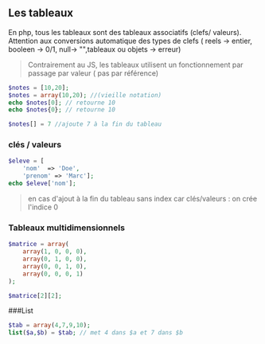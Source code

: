 ## Les tableaux 

En php, tous les tableaux sont des tableaux associatifs (clefs/ valeurs).
Attention aux conversions automatique des types de clefs ( reels -> entier, booleen -> 0/1, null-> "",tableaux ou objets -> erreur)

> Contrairement au JS, les tableaux utilisent un fonctionnement par passage par valeur ( pas par référence)

``` php
$notes = [10,20];
$notes = array(10,20); //(vieille notation)
echo $notes[0]; // retourne 10
echo $notes{0}; // retourne 10

$notes[] = 7 //ajoute 7 à la fin du tableau 
```

### clés / valeurs

``` php
$eleve = [
	'nom'  => 'Doe',
 	'prenom' => 'Marc'];
echo $eleve['nom'];
```

> en cas d'ajout à la fin du tableau sans index car clés/valeurs : on  crée l'indice 0

### Tableaux multidimensionnels

```php
$matrice = array(
	array(1, 0, 0, 0),
	array(0, 1, 0, 0),
	array(0, 0, 1, 0),
	array(0, 0, 0, 1)
);

$matrice[2][2];
```

###List

```php
$tab = array(4,7,9,10);
list($a,$b) = $tab; // met 4 dans $a et 7 dans $b
```

